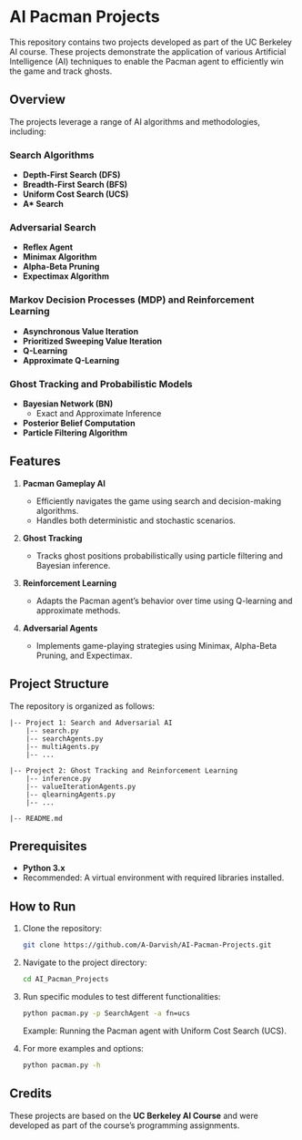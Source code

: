 # AI Pacman Projects

This repository contains two projects developed as part of the UC Berkeley AI course. These projects demonstrate the application of various Artificial Intelligence (AI) techniques to enable the Pacman agent to efficiently win the game and track ghosts.

## Overview

The projects leverage a range of AI algorithms and methodologies, including:

### Search Algorithms
- **Depth-First Search (DFS)**
- **Breadth-First Search (BFS)**
- **Uniform Cost Search (UCS)**
- **A\* Search**

### Adversarial Search
- **Reflex Agent**
- **Minimax Algorithm**
- **Alpha-Beta Pruning**
- **Expectimax Algorithm**

### Markov Decision Processes (MDP) and Reinforcement Learning
- **Asynchronous Value Iteration**
- **Prioritized Sweeping Value Iteration**
- **Q-Learning**
- **Approximate Q-Learning**

### Ghost Tracking and Probabilistic Models
- **Bayesian Network (BN)**
  - Exact and Approximate Inference
- **Posterior Belief Computation**
- **Particle Filtering Algorithm**

## Features

1. **Pacman Gameplay AI**
   - Efficiently navigates the game using search and decision-making algorithms.
   - Handles both deterministic and stochastic scenarios.

2. **Ghost Tracking**
   - Tracks ghost positions probabilistically using particle filtering and Bayesian inference.

3. **Reinforcement Learning**
   - Adapts the Pacman agent’s behavior over time using Q-learning and approximate methods.

4. **Adversarial Agents**
   - Implements game-playing strategies using Minimax, Alpha-Beta Pruning, and Expectimax.

## Project Structure

The repository is organized as follows:

```
|-- Project 1: Search and Adversarial AI
    |-- search.py
    |-- searchAgents.py
    |-- multiAgents.py
    |-- ...

|-- Project 2: Ghost Tracking and Reinforcement Learning
    |-- inference.py
    |-- valueIterationAgents.py
    |-- qlearningAgents.py
    |-- ...

|-- README.md
```

## Prerequisites

- **Python 3.x**
- Recommended: A virtual environment with required libraries installed.

## How to Run

1. Clone the repository:
   ```bash
   git clone https://github.com/A-Darvish/AI-Pacman-Projects.git
   ```

2. Navigate to the project directory:
   ```bash
   cd AI_Pacman_Projects
   ```

3. Run specific modules to test different functionalities:
   ```bash
   python pacman.py -p SearchAgent -a fn=ucs
   ```
   Example: Running the Pacman agent with Uniform Cost Search (UCS).

4. For more examples and options:
   ```bash
   python pacman.py -h
   ```

## Credits

These projects are based on the **UC Berkeley AI Course** and were developed as part of the course’s programming assignments.

